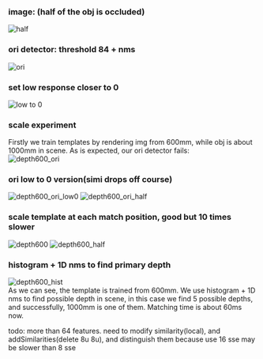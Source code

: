 ### image: (half of the obj is occluded)  

![half](./test/case1/0000_rgb_half.png)  

### ori detector: threshold 84 + nms  

![ori](./test/case1/result/rgb_half_ori.png)  

### set low response closer to 0  

![low to 0](./test/case1/result/rgb_half_low_to_0.png)  

### scale experiment

Firstly we train templates by rendering img from 600mm, while obj is
about 1000mm in scene. As is expected, our ori detector fails:  
![depth600_ori](./test/case1/result/depth600_ori.png)  

### ori low to 0 version(simi drops off course)

![depth600_ori_low0](./test/case1/result/depth600_ori_low0.png)
![depth600_ori_half](./test/case1/result/depth600_ori_half.png)

### scale template at each match position, good but 10 times slower

![depth600](./test/case1/result/depth600.png)
![depth600_half](./test/case1/result/depth600_half.png)

### histogram + 1D nms to find primary depth  

![depth600_hist](./test/case1/result/depth600_hist.png)  
As we can see, the template is trained from 600mm. We use histogram + 1D nms to
find possible depth in scene, in this case we find 5 possible depths, and
successfully, 1000mm is one of them. Matching time is about 60ms now.  

todo: more than 64 features. need to modify
similarity(local), and addSimilarities(delete 8u 8u), and distinguish them
because use 16 sse may be slower than 8 sse